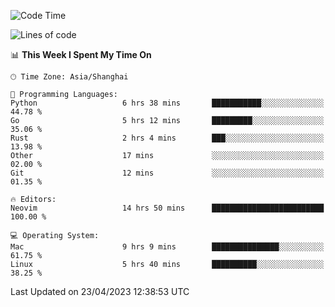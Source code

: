 <!--START_SECTION:waka-->
![Code Time](http://img.shields.io/badge/Code%20Time-1%2C309%20hrs%2029%20mins-blue)

![Lines of code](https://img.shields.io/badge/From%20Hello%20World%20I%27ve%20Written-269.0%20thousand%20lines%20of%20code-blue)

📊 **This Week I Spent My Time On** 

```text
🕑︎ Time Zone: Asia/Shanghai

💬 Programming Languages: 
Python                   6 hrs 38 mins       ███████████░░░░░░░░░░░░░░   44.78 % 
Go                       5 hrs 12 mins       █████████░░░░░░░░░░░░░░░░   35.06 % 
Rust                     2 hrs 4 mins        ███░░░░░░░░░░░░░░░░░░░░░░   13.98 % 
Other                    17 mins             ░░░░░░░░░░░░░░░░░░░░░░░░░   02.00 % 
Git                      12 mins             ░░░░░░░░░░░░░░░░░░░░░░░░░   01.35 % 

🔥 Editors: 
Neovim                   14 hrs 50 mins      █████████████████████████   100.00 % 

💻 Operating System: 
Mac                      9 hrs 9 mins        ███████████████░░░░░░░░░░   61.75 % 
Linux                    5 hrs 40 mins       ██████████░░░░░░░░░░░░░░░   38.25 % 
```


 Last Updated on 23/04/2023 12:38:53 UTC
<!--END_SECTION:waka-->
